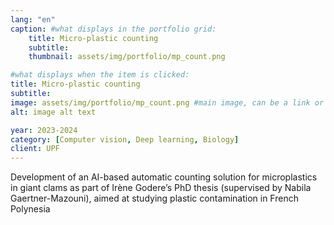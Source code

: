 ```yaml
---
lang: "en"
caption: #what displays in the portfolio grid:
    title: Micro-plastic counting
    subtitle: 
    thumbnail: assets/img/portfolio/mp_count.png

#what displays when the item is clicked:
title: Micro-plastic counting
subtitle:
image: assets/img/portfolio/mp_count.png #main image, can be a link or a file in assets/img/portfolio
alt: image alt text

year: 2023-2024
category: [Computer vision, Deep learning, Biology]
client: UPF
---
```


Development of an AI-based automatic counting solution for microplastics in giant clams as part of Irène Godere’s PhD thesis (supervised by Nabila Gaertner-Mazouni), aimed at studying plastic contamination in French Polynesia